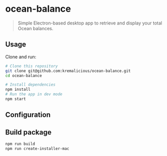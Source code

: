 # ocean-balance

> Simple Electron-based desktop app to retrieve and display your total Ocean balances.

## Usage

Clone and run:

```bash
# Clone this repository
git clone git@github.com:kremalicious/ocean-balance.git
cd ocean-balance

# Install dependencies
npm install
# Run the app in dev mode
npm start
```

## Configuration

## Build package

```bash
npm run build
npm run create-installer-mac
```
